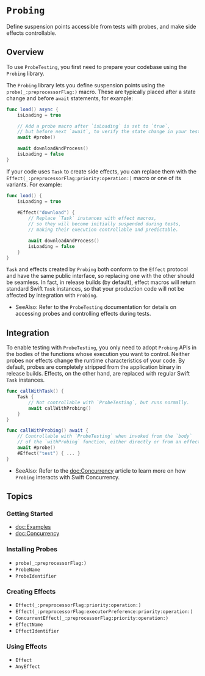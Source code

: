 # ``Probing``

Define suspension points accessible from tests with probes, and make side effects controllable.

## Overview

To use `ProbeTesting`, you first need to prepare your codebase using the `Probing` library.

The `Probing` library lets you define suspension points using the ``probe(_:preprocessorFlag:)`` macro. 
These are typically placed after a state change and before `await` statements, for example:

```swift
func load() async {
    isLoading = true

    // Add a probe macro after `isLoading` is set to `true`, 
    // but before next `await`, to verify the state change in your tests.
    await #probe() 

    await downloadAndProcess()
    isLoading = false
}
```

If your code uses `Task` to create side effects, you can replace them with the ``Effect(_:preprocessorFlag:priority:operation:)`` 
macro or one of its variants. For example:

```swift
func load() {
    isLoading = true
    
    #Effect("download") {
        // Replace `Task` instances with effect macros, 
        // so they will become initially suspended during tests,
        // making their execution controllable and predictable.

        await downloadAndProcess()
        isLoading = false
    }
}
```

`Task` and effects created by `Probing` both conform to the ``Effect`` protocol and have the same public interface, 
so replacing one with the other should be seamless. In fact, in release builds (by default), effect macros will return 
standard Swift `Task` instances, so that your production code will not be affected by integration with `Probing`.

- SeeAlso: Refer to the `ProbeTesting` documentation for details on accessing probes and controlling effects during tests.

## Integration

To enable testing with `ProbeTesting`, you only need to adopt `Probing` APIs in the bodies of the functions 
whose execution you want to control. Neither probes nor effects change the runtime characteristics of your code. 
By default, probes are completely stripped from the application binary in release builds. 
Effects, on the other hand, are replaced with regular Swift `Task` instances.

```swift
func callWithTask() { 
    Task {
        // Not controllable with `ProbeTesting`, but runs normally.
        await callWithProbing()
    }
}

func callWithProbing() await { 
    // Controllable with `ProbeTesting` when invoked from the `body`
    // of the `withProbing` function, either directly or from an effect.
    await #probe()
    #Effect("test") { ... }
}
```

- SeeAlso: Refer to the <doc:Concurrency> article to learn more on how `Probing` interacts with Swift Concurrency.

## Topics

### Getting Started

- <doc:Examples>
- <doc:Concurrency>

### Installing Probes

- ``probe(_:preprocessorFlag:)``
- ``ProbeName``
- ``ProbeIdentifier``

### Creating Effects 

- ``Effect(_:preprocessorFlag:priority:operation:)``
- ``Effect(_:preprocessorFlag:executorPreference:priority:operation:)``
- ``ConcurrentEffect(_:preprocessorFlag:priority:operation:)``
- ``EffectName``
- ``EffectIdentifier``

### Using Effects

- ``Effect``
- ``AnyEffect``

